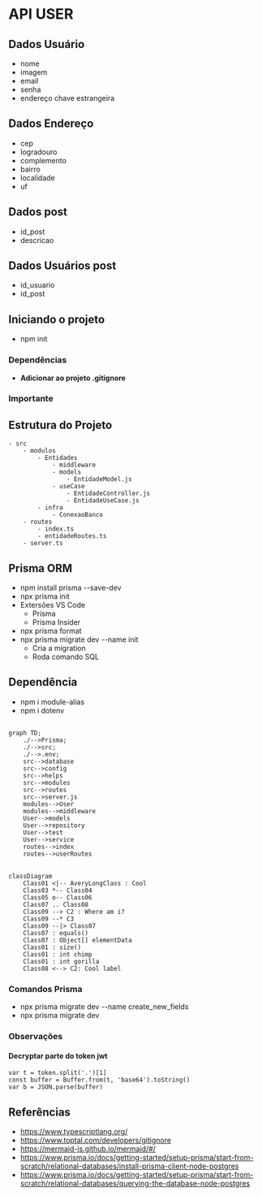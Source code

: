 
# API USER

## Dados Usuário
- nome
- imagem
- email
- senha
- endereço chave estrangeira
## Dados Endereço
- cep
- logradouro
- complemento
- bairro
- localidade
- uf

## Dados post
- id_post
- descricao

## Dados Usuários post 
- id_usuario
- id_post

## Iniciando o projeto
- npm init

### Dependências

- **Adicionar ao projeto .gitignore**

### Importante

## Estrutura do Projeto
```
- src
    - modulos
        - Entidades
            - middleware
            - models
                - EntidadeModel.js
            - useCase
                - EntidadeController.js
                - EntidadeUseCase.js
        - infra
            - ConexaoBanco
    - routes
        - index.ts
        - entidadeRoutes.ts
    - server.ts
```

## Prisma ORM
- npm install prisma --save-dev
- npx prisma init
- Extersões VS Code
    - Prisma
    - Prisma Insider
- npx prisma format
- npx prisma migrate dev --name init
    - Cria a migration
    - Roda comando SQL

## Dependência
- npm i module-alias
- npm i dotenv

## 
```mermaid
graph TD;
    ./-->Prisma;
    ./-->src;
    ./-->.env;
    src-->database
    src-->config
    src-->helps
    src-->modules
    src-->routes
    src-->server.js
    modules-->User
    modules-->middleware
    User-->models
    User-->repository
    User-->test
    User-->service
    routes-->index
    routes-->userRoutes
```

##

```mermaid
classDiagram
    Class01 <|-- AveryLongClass : Cool
    Class03 *-- Class04
    Class05 o-- Class06
    Class07 .. Class08
    Class09 --> C2 : Where am i?
    Class09 --* C3
    Class09 --|> Class07
    Class07 : equals()
    Class07 : Object[] elementData
    Class01 : size()
    Class01 : int chimp
    Class01 : int gorilla
    Class08 <--> C2: Cool label
```

### Comandos Prisma
- npx prisma migrate dev --name create_new_fields
- npx prisma migrate dev

### Observações
#### Decryptar parte do token jwt
```
var t = token.split('.')[1]
const buffer = Buffer.from(t, 'base64').toString()
var b = JSON.parse(buffer)
```

## Referências
- https://www.typescriptlang.org/
- https://www.toptal.com/developers/gitignore
- https://mermaid-js.github.io/mermaid/#/
- https://www.prisma.io/docs/getting-started/setup-prisma/start-from-scratch/relational-databases/install-prisma-client-node-postgres
- https://www.prisma.io/docs/getting-started/setup-prisma/start-from-scratch/relational-databases/querying-the-database-node-postgres
